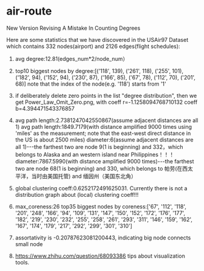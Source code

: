 # air-route
New Version Revising A Mistake In Counting Degrees

Here are some statistics that we have discovered in the USAir97 Dataset which contains 332 nodes(airport) and 2126 edges(flight schedules):

1. avg degree:12.81(edges_num*2/node_num）
2. top10 biggest nodes by degree:[('118', 139), ('261', 118), ('255', 101), ('182', 94), ('152', 94), ('230', 87), ('166', 85), ('67', 78), ('112', 70), ('201', 68)]
   note that the index of the node(e.g. '118') starts from '1'
3. if deliberately delete zero points in the list "degree distribution", then we get Power_Law_Omit_Zero.png, with coeff r=-1.1258094768710132  coeff b=4.394471543376857

4. avg path length:2.7381247042550867(assume adjacent distances are all 1)
   avg path length:1849.7179(with distance amplified 9000 times using 'miles' as the measurement; note that the east-west direct distance in the US is about 2500 miles)
   diameter:6(assume adjacent distances are all 1)---the farthest two are node 9(1 is beginning) and 332，which belongs to Alaska and an western island near Philippines！！！
   diameter:7867.5990(with distance amplified 9000 times)---the farthest two are node 68(1 is beginning) and 330, which belongs to 帕劳(在西太平洋，当时由美国托管) and 缅因州（美国东北角）

5. global clustering coeff:0.6252172491625031. Currently there is not a distribution graph about (local) clustering coeff!!!

6. max_coreness:26
   top35 biggest nodes by coreness:['67', '112', '118', '201', '248', '166', '94', '109', '131', '147', '150', '152', '172', '176', '177', '182', '219', '230', '232', '255', '258', '261', '293', '311', '146', '159', '162', '167', '174', '179', '217', '292', '299', '301', '310']

7. assortativity is -0.20787623081200443, indicating big node connects small node

8. https://www.zhihu.com/question/68093386 tips about visualization tools.
